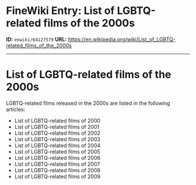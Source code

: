 # FineWiki Entry: List of LGBTQ-related films of the 2000s

**ID:** `enwiki/64127579`
**URL:** <https://en.wikipedia.org/wiki/List_of_LGBTQ-related_films_of_the_2000s>

--- 

# List of LGBTQ-related films of the 2000s
LGBTQ-related films released in the 2000s are listed in the following articles:
- List of LGBTQ-related films of 2000
- List of LGBTQ-related films of 2001
- List of LGBTQ-related films of 2002
- List of LGBTQ-related films of 2003
- List of LGBTQ-related films of 2004
- List of LGBTQ-related films of 2005
- List of LGBTQ-related films of 2006
- List of LGBTQ-related films of 2007
- List of LGBTQ-related films of 2008
- List of LGBTQ-related films of 2009

